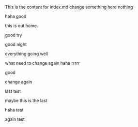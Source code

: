 This is the content for index.md
change something here
nothing

haha good

this is out home.

good try

good night

everything going well

what
need to change again
haha
rrrrr

good

change again

last test

maybe this is the last

haha test

again test
